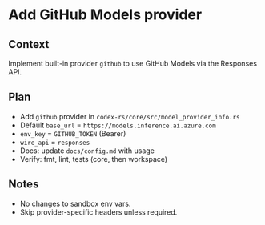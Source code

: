 # Add GitHub Models provider

## Context
Implement built-in provider `github` to use GitHub Models via the Responses API.

## Plan
- Add `github` provider in `codex-rs/core/src/model_provider_info.rs`
- Default `base_url` = `https://models.inference.ai.azure.com`
- `env_key` = `GITHUB_TOKEN` (Bearer)
- `wire_api` = `responses`
- Docs: update `docs/config.md` with usage
- Verify: fmt, lint, tests (core, then workspace)

## Notes
- No changes to sandbox env vars.
- Skip provider-specific headers unless required.
